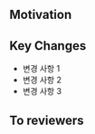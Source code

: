 ## Motivation
<!-- 작업한 대용에 대한 설명 
ex) JWT 토근을 사용한 인증/인가 기능을 구현했습니다-->

## Key Changes
<!-- 작업한 내용의 주요 변경 사항에 대한 나열 
ex)
- JWT 토큰 발급 구현
- JWT 토큰 검증 구현-->
- 변경 사항 1
- 변경 사항 2
- 변경 사항 3

## To reviewers
<!-- 이 PR을 확인할 Code Reviewer에게 남길 메시지
ex)
- 코드 리뷰 빡세게 부탁드립니다.
-->